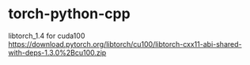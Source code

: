 # torch-python-cpp

libtorch_1.4 for cuda100
https://download.pytorch.org/libtorch/cu100/libtorch-cxx11-abi-shared-with-deps-1.3.0%2Bcu100.zip
